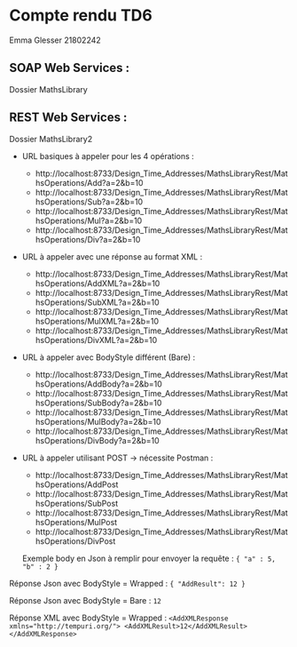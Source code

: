 # Compte rendu TD6
Emma Glesser 21802242

## SOAP Web Services :
Dossier MathsLibrary

## REST Web Services : 

Dossier MathsLibrary2

- URL basiques à appeler pour les 4 opérations :
	- http://localhost:8733/Design_Time_Addresses/MathsLibraryRest/MathsOperations/Add?a=2&b=10
	- http://localhost:8733/Design_Time_Addresses/MathsLibraryRest/MathsOperations/Sub?a=2&b=10
	- http://localhost:8733/Design_Time_Addresses/MathsLibraryRest/MathsOperations/Mul?a=2&b=10
	- http://localhost:8733/Design_Time_Addresses/MathsLibraryRest/MathsOperations/Div?a=2&b=10
	
- URL à appeler avec une réponse au format XML :
	- http://localhost:8733/Design_Time_Addresses/MathsLibraryRest/MathsOperations/AddXML?a=2&b=10
	- http://localhost:8733/Design_Time_Addresses/MathsLibraryRest/MathsOperations/SubXML?a=2&b=10
	- http://localhost:8733/Design_Time_Addresses/MathsLibraryRest/MathsOperations/MulXML?a=2&b=10
	- http://localhost:8733/Design_Time_Addresses/MathsLibraryRest/MathsOperations/DivXML?a=2&b=10

- URL à appeler avec BodyStyle différent (Bare) :
	- http://localhost:8733/Design_Time_Addresses/MathsLibraryRest/MathsOperations/AddBody?a=2&b=10
	- http://localhost:8733/Design_Time_Addresses/MathsLibraryRest/MathsOperations/SubBody?a=2&b=10
	- http://localhost:8733/Design_Time_Addresses/MathsLibraryRest/MathsOperations/MulBody?a=2&b=10
	- http://localhost:8733/Design_Time_Addresses/MathsLibraryRest/MathsOperations/DivBody?a=2&b=10
	
- URL à appeler utilisant POST -> nécessite Postman :
	- http://localhost:8733/Design_Time_Addresses/MathsLibraryRest/MathsOperations/AddPost
	- http://localhost:8733/Design_Time_Addresses/MathsLibraryRest/MathsOperations/SubPost
	- http://localhost:8733/Design_Time_Addresses/MathsLibraryRest/MathsOperations/MulPost
	- http://localhost:8733/Design_Time_Addresses/MathsLibraryRest/MathsOperations/DivPost
	
	Exemple body en Json à remplir pour envoyer la requête :
	```{ "a" : 5, "b" : 2 }```

Réponse Json avec BodyStyle = Wrapped : 
```{ "AddResult": 12 }```

Réponse Json avec BodyStyle = Bare : 
```12```

Réponse XML avec BodyStyle = Wrapped :
```<AddXMLResponse xmlns="http://tempuri.org/"> <AddXMLResult>12</AddXMLResult> </AddXMLResponse>```